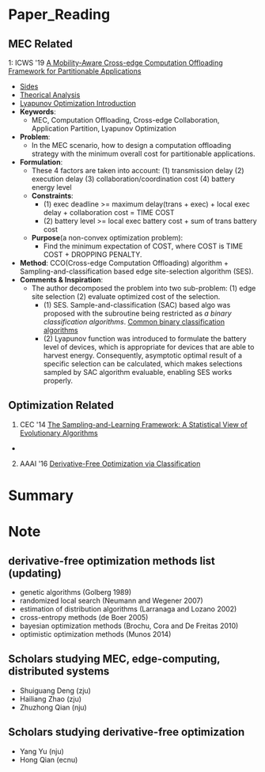 # Paper_Reading
## MEC Related
1: ICWS '19 [A Mobility-Aware Cross-edge Computation Offloading Framework
for Partitionable Applications](https://www.researchgate.net/profile/Hailiang-Zhao-4/publication/335464610_A_Mobility-Aware_Cross-Edge_Computation_Offloading_Framework_for_Partitionable_Applications/links/5d7b8a024585155f1e3f2bca/A-Mobility-Aware-Cross-Edge-Computation-Offloading-Framework-for-Partitionable-Applications.pdf)
  - [Sides](http://hliangzhao.me/slides/cross_edge.pdf)
  - [Theorical Analysis](http://hliangzhao.me/papers/Theoretical_analysis.pdf)
  - [Lyapunov Optimization Introduction](http://hliangzhao.me/math/Lyapunov_optimization.pdf)
  - **Keywords**:
    - MEC, Computation Offloading, Cross-edge Collaboration, Application Partition, Lyapunov Optimization
  - **Problem**:
    - In the MEC scenario, how to design a computation offloading strategy with the minimum overall cost for partitionable applications.
  - **Formulation**: 
    - These 4 factors are taken into account: (1) transmission delay (2) execution delay (3) collaboration/coordination cost (4) battery energy level
    - **Constraints**:
      - (1) exec deadline >= maximum delay(trans + exec) + local exec delay + collaboration cost = TIME COST
      - (2) battery level >= local exec battery cost + sum of trans battery cost
    - **Purpose**(a non-convex optimization problem):
      - Find the minimum expectation of COST, where COST is TIME COST + DROPPING PENALTY.
  - **Method**: CCO(Cross-edge Computation Offloading) algorithm + Sampling-and-classification based edge site-selection algorithm (SES).
  - **Comments & Inspiration**:
    - The author decomposed the problem into two sub-problem: (1) edge site selection (2) evaluate optimized cost of the selection.
      - (1) SES. Sample-and-classification (SAC) based algo was proposed with the subroutine being restricted as *a binary classification algorithms*. [Common binary classification algorithms](https://towardsdatascience.com/top-10-binary-classification-algorithms-a-beginners-guide-feeacbd7a3e2)
      - (2) Lyapunov function was introduced to formulate the battery level of devices, which is appropriate for devices that are able to harvest energy. Consequently, asymptotic optimal result of a specific selection can be calculated, which makes selections sampled by SAC algorithm evaluable, enabling SES works properly.

## Optimization Related
1. CEC '14 [The Sampling-and-Learning Framework: A Statistical View of Evolutionary Algorithms](https://www.researchgate.net/publication/259893738_The_Sampling-and-Learning_Framework_A_Statistical_View_of_Evolutionary_Algorithms#fullTextFileContent)
  - 

2. AAAI '16 [Derivative-Free Optimization via Classification](https://www.researchgate.net/publication/303487232_Derivative-Free_Optimization_via_Classification)




# Summary



# Note

## derivative-free optimization methods list (updating)
  - genetic algorithms (Golberg 1989)
  - randomized local search (Neumann and Wegener 2007)
  - estimation of distribution algorithms (Larranaga and Lozano 2002)
  - cross-entropy methods (de Boer 2005)
  - bayesian optimization methods (Brochu, Cora and De Freitas 2010)
  - optimistic optimization methods (Munos 2014)

## Scholars studying MEC, edge-computing, distributed systems
  - Shuiguang Deng (zju)
  - Hailiang Zhao (zju)
  - Zhuzhong Qian (nju)

## Scholars studying derivative-free optimization
  - Yang Yu (nju)
  - Hong Qian (ecnu)

